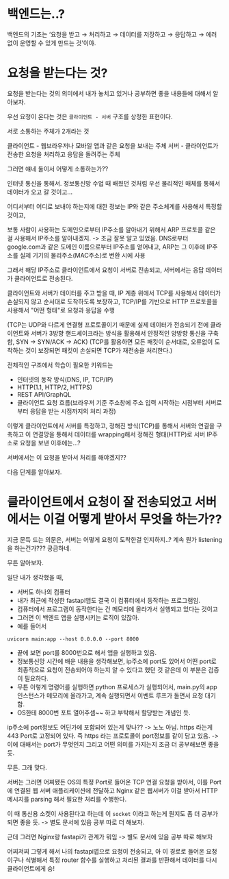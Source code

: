 # 백엔드는..?

백엔드의 기초는 ‘요청을 받고 → 처리하고 → 데이터를 저장하고 → 응답하고 → 에러 없이 운영할 수 있게 만드는 것’이야.

# 요청을 받는다는 것?

요청을 받는다는 것의 의미에서 내가 놓치고 있거나 공부하면 좋을 내용들에 대해서 알아보자.

우선 요청이 온다는 것은 `클라이언트 - 서버` 구조를 상정한 표현이다.

서로 소통하는 주체가 2개라는 것

클라이언트 - 웹브라우저나 모바일 앱과 같은 요청을 보내는 주체
서버 - 클라이언트가 전송한 요청을 처리하고 응답을 돌려주는 주체

그러면 얘네 둘이서 어떻게 소통하는가??

인터넷 통신을 통해서. 정보통신망 수업 때 배웠던 것처럼 우선 물리적인 매체를 통해서 데이터가 오고 갈 것이고...

어디서부터 어디로 보내야 하는지에 대한 정보는 IP와 같은 주소체계를 사용해서 특정할 것이고,

보통 사람이 사용하는 도메인으로부터 IP주소를 알아내기 위해서 ARP 프로토콜 같은 걸 사용해서 IP주소를 알아내겠지.
-> 조금 잘못 알고 있었음. DNS로부터 google.com과 같은 도메인 이름으로부터 IP주소를 얻어내고, ARP는 그 이후에 IP주소를 실제 기기의 물리주소(MAC주소)로 변환 시에 사용

그래서 해당 IP주소로 클라이언트에서 요청이 서버로 전송되고, 서버에서는 응답 데이터가 클라이언트로 전송된다.

클라이언트와 서버가 데이터를 주고 받을 때, IP 계층 위에서 TCP를 사용해서 데이터가 손실되지 않고 순서대로 도착하도록 보장하고, TCP/IP를 기반으로 HTTP 프로토콜을 사용해서 "어떤 형태"로 요청과 응답을 수행

(TCP는 UDP와 다르게 연결형 프로토콜이기 때문에 실제 데이터가 전송되기 전에 클라이언트와 서버가 3방향 핸드셰이크라는 방식을 활용해서 안정적인 양방향 통신을 구축함, SYN -> SYN/ACK -> ACK)
(TCP를 활용하면 모든 패킷이 순서대로, 오류없이 도착하는 것이 보장되면 패킷이 손실되면 TCP가 재전송을 처리한다.)

전체적인 구조에서 학습이 필요한 키워드는

- 인터넷의 동작 방식(DNS, IP, TCP/IP)
- HTTP(1.1, HTTP/2, HTTPS)
- REST API/GraphQL
- 클라이언트 요청 흐름(브라우저 기준 주소창에 주소 입력 시작하는 시점부터 서버로부터 응답을 받는 시점까지의 처리 과정)

이렇게 클라이언트에서 서버를 특정하고, 정해진 방식(TCP)를 통해서 서버와 연결을 구축하고 이 연결망을 통해서 데이터를 wrapping해서 정해진 형태(HTTP)로 서버 IP주소로 요청을 보낸 이후에는...?

서버에서는 이 요청을 받아서 처리를 해야겠지??

다음 단계를 알아보자.

# 클라이언트에서 요청이 잘 전송되었고 서버에서는 이걸 어떻게 받아서 무엇을 하는가??

지금 문득 드는 의문은, 서버는 어떻게 요청이 도착한걸 인지하지..? 계속 뭔가 listening을 하는건가??? 궁금하네.

무튼 알아보자.

일단 내가 생각했을 때,

- 서버도 하나의 컴퓨터
- 내가 최근에 작성한 fastapi앱도 결국 이 컴퓨터에서 동작하는 프로그램임.
- 컴퓨터에서 프로그램이 동작한다는 건 메모리에 올라가서 실행되고 있다는 것이고
- 그러면 이 백엔드 앱을 실행시키는 로직이 있잖아.
- 예를 들어서

```shell
uvicorn main:app --host 0.0.0.0 --port 8000
```

- 끝에 보면 port를 8000번으로 해서 앱을 실행하고 있음.
- 정보통신망 시간에 배운 내용을 생각해보면, ip주소에 port도 있어서 어떤 port로 최종적으로 요청이 전송되어야 하는지 알 수 있다고 했던 것 같은데 이 부분은 검증이 필요하다.
- 무튼 이렇게 명령어를 실행하면 python 프로세스가 실행되어서, main.py의 app 인스턴스가 메모리에 올라가고, 계속 실행되면서 이벤트 루프가 돌면서 요청 대기함.
- OS한테 8000번 포트 열어주셈~~ 하고 부탁해서 할당받는 개념인 듯.

ip주소에 port정보도 어딘가에 포함되어 있는게 맞나??
-> 노노 아님. https 라는게 443 Port로 고정되어 있다. 즉 https 라는 프로토콜이 port정보를 같이 담고 있음.
-> 이에 대해서는 port가 무엇인지 그리고 어떤 의미를 가지는지 조금 더 공부해보면 좋을 듯.

무튼. 그래 맞다.

서버는 그러면 어찌됐든 OS의 특정 Port로 들어온 TCP 연결 요청을 받아서, 이를 Port에 연결된 웹 서버 애플리케이션에 전달하고 Nginx 같은 웹서버가 이걸 받아서 HTTP 메시지를 parsing 해서 필요한 처리를 수행한다.

이 때 통신용 소켓이 사용된다고 하는데 이 `socket` 이라고 하는게 뭔지도 좀 더 공부가 되면 좋을 듯. -> 별도 문서에 있음 공부 따로 더 해보자.

근데 그러면 Nginx랑 fastapi가 관계가 뭐임 -> 별도 문서에 있음 공부 따로 해보자

어찌저찌 그렇게 해서 나의 fastapi앱으로 요청이 전송되고, 아 이 경로로 들어온 요청이구나 식별해서 특정 router 함수를 실행하고 처리된 결과를 반환해서 데이터를 다시 클라이언트에게 슝!
